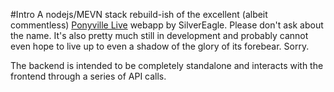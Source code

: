 #Intro
A nodejs/MEVN stack rebuild-ish of the excellent (albeit commentless) [Ponyville Live](https://github.com/Poniverse/Ponyville-Live) webapp by SilverEagle. Please don't ask about the name. It's also pretty much still in development and probably cannot even hope to live up to even a shadow of the glory of its forebear. Sorry.

The backend is intended to be completely standalone and interacts with the frontend through a series of API calls.